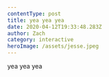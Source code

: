 ```yaml
---
contentType: post
title: yea yea yea
date: 2020-04-12T19:33:48.283Z
author: Zach
category: interactive
heroImage: /assets/jesse.jpeg
---
```

yea yea yea
